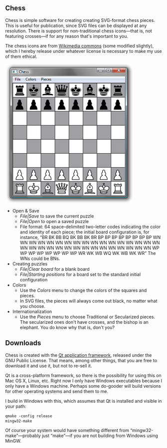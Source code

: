 Chess
------------

Chess is simple software for creating creating SVG-format chess pieces. This is useful for publication, since SVG files can be displayed at any resolution. There is support for non-traditional chess icons—that is, not featuring crosses—if for any reason that's important to you.

The chess icons are from [Wikimedia commons](http://commons.wikimedia.org/wiki/Category:SVG_chess_pieces) (some modified slightly), which I hereby release under whatever license is necessary to make my use of them ethical.

![Screenshot of Chess](chess-screenshot.png)

*   Open & Save
    *   _File|Save_ to save the current puzzle
    *   _File|Open_ to open a saved puzzle
    *   File format: 64 space-delimited two-letter codes indicating the color and identity of each piece; the initial board configuration is, for instance, “BR BK BB BQ BK BB BK BR BP BP BP BP BP BP BP BP WN WN WN WN WN WN WN WN WN WN WN WN WN WN WN WN WN WN WN WN WN WN WN WN WN WN WN WN WN WN WN WN WP WP WP WP WP WP WP WP WR WK WB WQ WK WB WK WR” The WNs could be BNs.
*   Creating puzzles
    *   _File|Clear board_ for a blank board
    *   _File|Starting positions_ for a board set to the standard initial configuration
*   Colors
    *   Use the _Colors_ menu to change the colors of the squares and pieces.
    *   In SVG files, the pieces will always come out black, no matter what you choose.
*   Internationalization
    *   Use the _Pieces_ menu to choose Traditional or Secularized pieces. The secularized ones don't have crosses, and the bishop is an elephant. You do know why that is, don't you?

Downloads
---------

Chess is created with the [Qt application framework](https://www.qt.io/), released under the GNU Public License. That means, among other things, that you are free to download it and use it, but not to re-sell it.

Qt is a cross-platform framework, so there is the possibility for using this on Mac OS X, Linux, etc. Right now I only have Windows executables because I only have a Windows machine. Perhaps some do-gooder will build versions for other operating systems and send them to me.

I build in Windows with this, which assumes that Qt is installed and visible in your path:

```
qmake -config release 
mingw32-make
```

Of course your system would have something different from “mingw32-make”—probably just “make”—if you are not building from Windows using MinGW.
